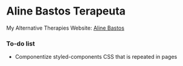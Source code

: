 # Aline Bastos Terapeuta

My Alternative Therapies Website: [Aline Bastos](http://www.alinebastos.com.br/)

### To-do list
- Componentize styled-components CSS that is repeated in pages 
